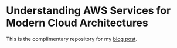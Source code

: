 
# Understanding AWS Services for Modern Cloud Architectures

This is the complimentary repository for my [blog post](https://bas.codes/posts/aws-architecture-overengineering).
